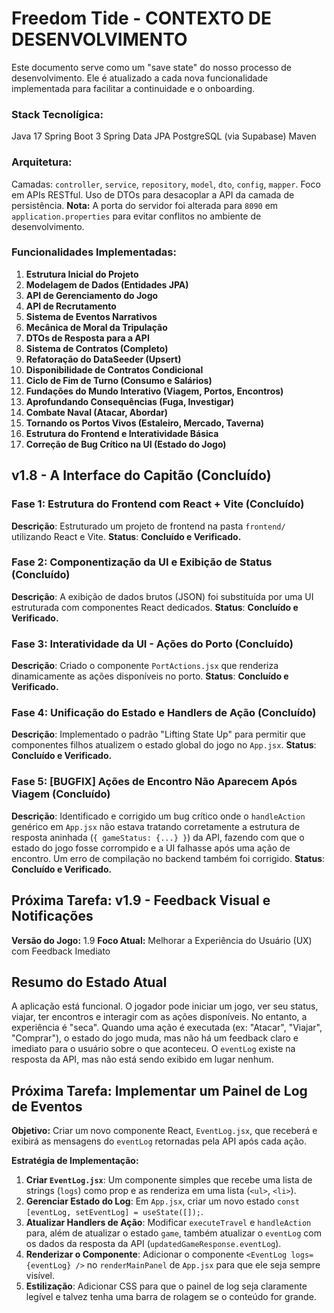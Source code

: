 # Freedom Tide - CONTEXTO DE DESENVOLVIMENTO

Este documento serve como um "save state" do nosso processo de desenvolvimento. Ele é atualizado a cada nova funcionalidade implementada para facilitar a continuidade e o onboarding.

### **Stack Tecnolígica:**
Java 17
Spring Boot 3
Spring Data JPA
PostgreSQL (via Supabase)
Maven

### **Arquitetura:**
 Camadas: `controller`, `service`, `repository`, `model`, `dto`, `config`, `mapper`.
 Foco em APIs RESTful.
 Uso de DTOs para desacoplar a API da camada de persistência.
 **Nota:** A porta do servidor foi alterada para `8090` em `application.properties` para evitar conflitos no ambiente de desenvolvimento.

### **Funcionalidades Implementadas:**

 
1.  **Estrutura Inicial do Projeto**
2.  **Modelagem de Dados (Entidades JPA)**
3.  **API de Gerenciamento do Jogo**
4.  **API de Recrutamento**
5.  **Sistema de Eventos Narrativos**
6.  **Mecânica de Moral da Tripulação**
7.  **DTOs de Resposta para a API**
8.  **Sistema de Contratos (Completo)**
9.  **Refatoração do DataSeeder (Upsert)**
10. **Disponibilidade de Contratos Condicional**
11. **Ciclo de Fim de Turno (Consumo e Salários)**
12. **Fundações do Mundo Interativo (Viagem, Portos, Encontros)**
13. **Aprofundando Consequências (Fuga, Investigar)**
14. **Combate Naval (Atacar, Abordar)**
15. **Tornando os Portos Vivos (Estaleiro, Mercado, Taverna)**
16. **Estrutura do Frontend e Interatividade Básica**
17. **Correção de Bug Crítico na UI (Estado do Jogo)**

## v1.8 - A Interface do Capitão (Concluído)

### Fase 1: Estrutura do Frontend com React + Vite (Concluído)
 **Descrição**: Estruturado um projeto de frontend na pasta `frontend/` utilizando React e Vite.
 **Status**: **Concluído e Verificado.**

### Fase 2: Componentização da UI e Exibição de Status (Concluído)
 **Descrição**: A exibição de dados brutos (JSON) foi substituída por uma UI estruturada com componentes React dedicados.
 **Status**: **Concluído e Verificado.**

### Fase 3: Interatividade da UI - Ações do Porto (Concluído)
 **Descrição**: Criado o componente `PortActions.jsx` que renderiza dinamicamente as ações disponíveis no porto.
 **Status**: **Concluído e Verificado.**

### Fase 4: Unificação do Estado e Handlers de Ação (Concluído)
 **Descrição**: Implementado o padrão "Lifting State Up" para permitir que componentes filhos atualizem o estado global do jogo no `App.jsx`.
 **Status**: **Concluído e Verificado.**

### Fase 5: [BUGFIX] Ações de Encontro Não Aparecem Após Viagem (Concluído)
 **Descrição**: Identificado e corrigido um bug crítico onde o `handleAction` genérico em `App.jsx` não estava tratando corretamente a estrutura de resposta aninhada (`{ gameStatus: {...} }`) da API, fazendo com que o estado do jogo fosse corrompido e a UI falhasse após uma ação de encontro. Um erro de compilação no backend também foi corrigido.
 **Status**: **Concluído e Verificado.**

## Próxima Tarefa: v1.9 - Feedback Visual e Notificações

**Versão do Jogo:** 1.9
**Foco Atual:** Melhorar a Experiência do Usuário (UX) com Feedback Imediato

## Resumo do Estado Atual
A aplicação está funcional. O jogador pode iniciar um jogo, ver seu status, viajar, ter encontros e interagir com as ações disponíveis. No entanto, a experiência é "seca". Quando uma ação é executada (ex: "Atacar", "Viajar", "Comprar"), o estado do jogo muda, mas não há um feedback claro e imediato para o usuário sobre o que aconteceu. O `eventLog` existe na resposta da API, mas não está sendo exibido em lugar nenhum.

## Próxima Tarefa: Implementar um Painel de Log de Eventos

**Objetivo:** Criar um novo componente React, `EventLog.jsx`, que receberá e exibirá as mensagens do `eventLog` retornadas pela API após cada ação.

**Estratégia de Implementação:**
1.  **Criar `EventLog.jsx`**: Um componente simples que recebe uma lista de strings (`logs`) como prop e as renderiza em uma lista (`<ul>`, `<li>`).
2.  **Gerenciar Estado do Log**: Em `App.jsx`, criar um novo estado `const [eventLog, setEventLog] = useState([]);`.
3.  **Atualizar Handlers de Ação**: Modificar `executeTravel` e `handleAction` para, além de atualizar o estado `game`, também atualizar o `eventLog` com os dados da resposta da API (`updatedGameResponse.eventLog`).
4.  **Renderizar o Componente**: Adicionar o componente `<EventLog logs={eventLog} />` no `renderMainPanel` de `App.jsx` para que ele seja sempre visível.
5.  **Estilização**: Adicionar CSS para que o painel de log seja claramente legível e talvez tenha uma barra de rolagem se o conteúdo for grande.